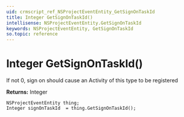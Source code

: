 ```yaml
---
uid: crmscript_ref_NSProjectEventEntity_GetSignOnTaskId
title: Integer GetSignOnTaskId()
intellisense: NSProjectEventEntity.GetSignOnTaskId
keywords: NSProjectEventEntity, GetSignOnTaskId
so.topic: reference
---
```


# Integer GetSignOnTaskId()

If not 0, sign on should cause an Activity of this type to be registered

**Returns:** Integer

```crmscript
NSProjectEventEntity thing;
Integer signOnTaskId  = thing.GetSignOnTaskId();
```


